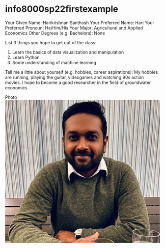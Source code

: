 # info8000sp22firstexample
Your Given Name: Harikrishnan Santhosh
Your Preferred Name: Hari
Your Preferred Pronoun: He/Him/His
Your Major: Agricultural and Applied Economics
Other Degrees (e.g. Bachelors): None

List 3 things you hope to get out of the class:
1. Learn the basics of data visualization and manipulation
2. Learn Python
3. Some understanding of machine learning

Tell me a little about yourself (e.g. hobbies, career aspirations): My hobbies are running, playing the guitar, videogames and watching 90s action movies. I hope to become a good researcher in the field of groundwater economics. 

Photo
<img alt="My current photo" src="photo1.jpg"/>
